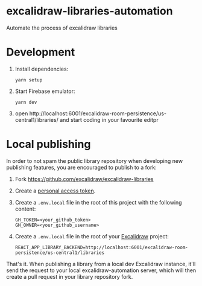 # excalidraw-libraries-automation

Automate the process of excalidraw libraries

# Development

1. Install dependencies:

    ```
    yarn setup
    ```

2. Start Firebase emulator:

    ```
    yarn dev
    ```
3. open http://localhost:6001/excalidraw-room-persistence/us-central1/libraries/ and start coding in your favourite editpr

# Local publishing

In order to not spam the public library repository when developing new publishing features, you are encouraged to publish to a fork:

1. Fork https://github.com/excalidraw/excalidraw-libraries

2. Create a [personal access token](https://docs.github.com/en/authentication/keeping-your-account-and-data-secure/creating-a-personal-access-token).

3. Create a `.env.local` file in the root of this project with the following content:

    ```env
    GH_TOKEN=<your_github_token>
    GH_OWNER=<your_github_username>
    ```

4. Create a `.env.local` file in the root of your [Excalidraw](https://github.com/excalidraw/excalidraw) project:

    ```env
    REACT_APP_LIBRARY_BACKEND=http://localhost:6001/excalidraw-room-persistence/us-central1/libraries
    ```

That's it. When publishing a library from a local dev Excalidraw instance, it'll send the request to your local excalidraw-automation server, which will then create a pull request in your library repository fork.
